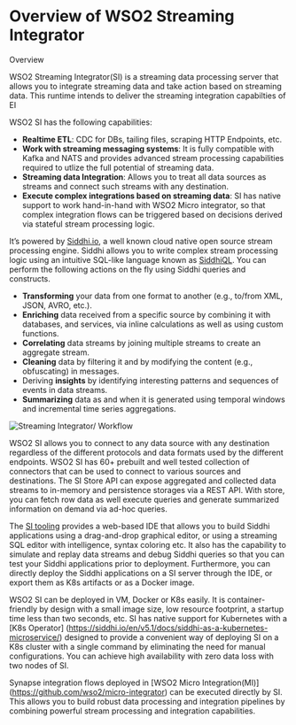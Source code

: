 
# Overview of WSO2 Streaming Integrator


Overview

WSO2 Streaming Integrator(SI) is a streaming data processing server that allows you to integrate streaming data and take action based on streaming data. This runtime intends to deliver the streaming integration capabilties of EI

WSO2 SI has the following capabilities:

- **Realtime ETL**: CDC for DBs, tailing files, scraping HTTP Endpoints, etc.
- **Work with streaming messaging systems**: It is fully compatible with Kafka and NATS and provides advanced stream processing capabilities required to utlize the full potential of streaming data.
- **Streaming data Integration**: Allows you to treat all data sources as streams and connect such streams with any destination.
- **Execute complex integrations based on streaming data**: SI has native support to work hand-in-hand with WSO2 Micro integrator, so that complex integration flows can be triggered based on decisions derived via stateful stream processing logic.


It’s powered by [Siddhi.io](https://siddhi.io/), a well known cloud native open source stream processing engine. Siddhi allows you to write complex stream processing logic using an intuitive SQL-like language known as [SiddhiQL](https://siddhi.io/en/v5.0/docs/). You can perform the following actions on the fly using Siddhi queries and constructs.

- **Transforming** your data from one format to another (e.g., to/from XML, JSON, AVRO, etc.).
- **Enriching** data received from a specific source by combining it with databases, and services, via inline calculations as well as using custom functions.
- **Correlating** data streams by joining multiple streams to create an aggregate stream.
- **Cleaning** data by filtering it and by modifying the content (e.g., obfuscating) in messages.
- Deriving **insights** by identifying interesting patterns and sequences of events in data streams.
- **Summarizing** data as and when it is generated using temporal windows and incremental time series aggregations.
 
 ![Streaming Integrator/ Workflow](docs/images/streaming-integrator.png)

WSO2 SI allows you to connect to any data source with any destination regardless of the different protocols and data formats used by the different endpoints. WSO2 SI has 60+ prebuilt and well tested collection of connectors that can be used to connect to various sources and destinations. The SI Store API can expose aggregated and collected data streams to in-memory and persistence storages via a REST API. With store, you can fetch row data as well execute queries and generate summarized information on demand via ad-hoc queries.

The [SI tooling](https://github.com/wso2/streaming-integrator-tooling) provides a web-based IDE that allows you to build Siddhi applications using a drag-and-drop graphical editor, or using a streaming SQL editor with intelligence, syntax coloring etc. It also has the capability to simulate and replay data streams and debug Siddhi queries so that you can test your Siddhi applications prior to deployment. Furthermore, you can directly deploy the Siddhi applications on a SI server through the IDE, or export them as K8s artifacts or as a Docker image.

WSO2 SI can be deployed in VM, Docker or K8s easily. It is container-friendly by design with a small image size, low resource footprint, a startup time less than two seconds, etc. SI has native support for Kubernetes with a [K8s Operator] (https://siddhi.io/en/v5.1/docs/siddhi-as-a-kubernetes-microservice/) designed to provide a convenient way of deploying SI on a K8s cluster with a single command by eliminating the need for manual configurations. You can achieve high availability with zero data loss with two nodes of SI.

Synapse integration flows deployed in [WSO2 Micro Integration(MI)] (https://github.com/wso2/micro-integrator) can be executed directly by SI. This allows you to build robust data processing and integration pipelines by combining powerful stream processing and integration capabilities.